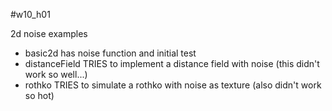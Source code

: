 #w10_h01

2d noise examples

- basic2d has noise function and initial test
- distanceField TRIES to implement a distance field with noise (this didn't work so well...)
- rothko TRIES to simulate a rothko with noise as texture (also didn't work so hot)
